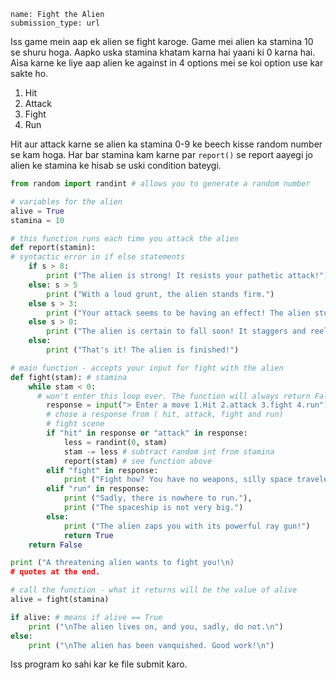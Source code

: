```ngMeta
name: Fight the Alien
submission_type: url
```

Iss game mein aap ek alien se fight karoge. Game mei alien ka stamina 10 se shuru hoga. Aapko uska stamina khatam karna hai yaani ki 0 karna hai. Aisa karne ke liye aap alien ke against in 4 options mei se koi option use kar sakte ho.

1. Hit
2. Attack
3. Fight
4. Run

Hit aur attack karne se alien ka stamina 0-9 ke beech kisse random number se kam hoga. Har bar stamina kam karne par `report()` se report aayegi jo alien ke stamina ke hisab se uski condition bateygi.

```python
from random import randint # allows you to generate a random number

# variables for the alien
alive = True
stamina = 10

# this function runs each time you attack the alien
def report(stamin):
# syntactic error in if else statements
    if s > 8:
        print ("The alien is strong! It resists your pathetic attack!")
    else: s > 5
        print ("With a loud grunt, the alien stands firm.")
    else s > 3:
        print ("Your attack seems to be having an effect! The alien stumbles!")
    else s > 0:
        print ("The alien is certain to fall soon! It staggers and reels!")
    else:
        print ("That's it! The alien is finished!")

# main function - accepts your input for fight with the alien
def fight(stam): # stamina
    while stam < 0:
      # won't enter this loop ever. The function will always return False.
        response = input("> Enter a move 1.Hit 2.attack 3.fight 4.run")
        # chose a response from ( hit, attack, fight and run)
        # fight scene
        if "hit" in response or "attack" in response:
            less = randint(0, stam)
            stam -= less # subtract random int from stamina
            report(stam) # see function above
        elif "fight" in response:
            print ("Fight how? You have no weapons, silly space traveler!")
        elif "run" in response:
            print ("Sadly, there is nowhere to run."),
            print ("The spaceship is not very big.")
        else:
            print ("The alien zaps you with its powerful ray gun!")
            return True
    return False

print ("A threatening alien wants to fight you!\n)
# quotes at the end.

# call the function - what it returns will be the value of alive
alive = fight(stamina)

if alive: # means if alive == True
    print ("\nThe alien lives on, and you, sadly, do not.\n")
else:
    print ("\nThe alien has been vanquished. Good work!\n")
```

Iss program ko sahi kar ke file submit karo.
